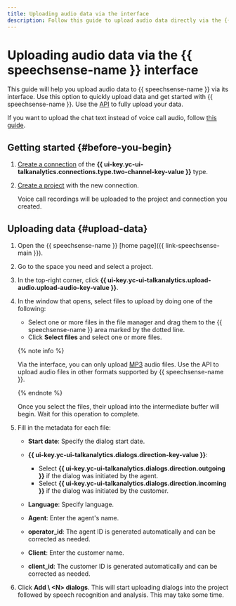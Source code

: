 ```yaml
---
title: Uploading audio data via the interface
description: Follow this guide to upload audio data directly via the {{ speechsense-name }} interface.
---
```


# Uploading audio data via the {{ speechsense-name }} interface

This guide will help you upload audio data to {{ speechsense-name }} via its interface. Use this option to quickly upload data and get started with {{ speechsense-name }}. Use the [API](upload-data.md) to fully upload your data.

If you want to upload the chat text instead of voice call audio, follow [this guide](upload-chat-text.md).

## Getting started {#before-you-begin}

1. [Create a connection](../connection/create.md#create-audio-connection) of the **{{ ui-key.yc-ui-talkanalytics.connections.type.two-channel-key-value }}** type.
1. [Create a project](../project/create.md) with the new connection.

   Voice call recordings will be uploaded to the project and connection you created.

## Uploading data {#upload-data}

1. Open the {{ speechsense-name }} [home page]({{ link-speechsense-main }}).
1. Go to the space you need and select a project.
1. In the top-right corner, click **{{ ui-key.yc-ui-talkanalytics.upload-audio.upload-audio-key-value }}**.
1. In the window that opens, select files to upload by doing one of the following:

    * Select one or more files in the file manager and drag them to the {{ speechsense-name }} area marked by the dotted line.
    * Click **Select files** and select one or more files.

    {% note info %}

    Via the interface, you can only upload [MP3](../../concepts/formats.md) audio files. Use the API to upload audio files in other formats supported by {{ speechsense-name }}.

    {% endnote %}

    Once you select the files, their upload into the intermediate buffer will begin. Wait for this operation to complete.

1. Fill in the metadata for each file:

    * **Start date**: Specify the dialog start date.
    * **{{ ui-key.yc-ui-talkanalytics.dialogs.direction-key-value }}**:

        * Select **{{ ui-key.yc-ui-talkanalytics.dialogs.direction.outgoing }}** if the dialog was initiated by the agent.
        * Select **{{ ui-key.yc-ui-talkanalytics.dialogs.direction.incoming }}** if the dialog was initiated by the customer.

    * **Language**: Specify language.
    * **Agent**: Enter the agent's name.
    * **operator_id**: The agent ID is generated automatically and can be corrected as needed.
    * **Client**: Enter the customer name.
    * **client_id**: The customer ID is generated automatically and can be corrected as needed.

1. Click **Add \ <N\> dialogs**. This will start uploading dialogs into the project followed by speech recognition and analysis. This may take some time.
